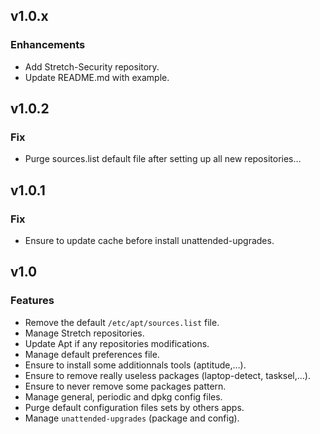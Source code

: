 
## v1.0.x

### Enhancements
* Add Stretch-Security repository.
* Update README.md with example.

## v1.0.2

### Fix
* Purge sources.list default file after setting up all new repositories…

## v1.0.1

### Fix
* Ensure to update cache before install unattended-upgrades.

## v1.0

### Features
* Remove the default `/etc/apt/sources.list` file.
* Manage Stretch repositories.
* Update Apt if any repositories modifications.
* Manage default preferences file.
* Ensure to install some additionnals tools (aptitude,…).
* Ensure to remove really useless packages (laptop-detect, tasksel,…).
* Ensure to never remove some packages pattern.
* Manage general, periodic and dpkg config files.
* Purge default configuration files sets by others apps.
* Manage `unattended-upgrades` (package and config).
